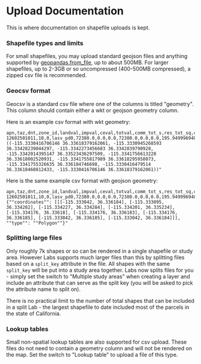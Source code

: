 # Upload Documentation

This is where documentation on shapefile uploads is kept.

### Shapefile types and limits

For small shapefiles, you may upload standard geojson files and anything supported by [geopandas.from_file](https://geopandas.readthedocs.io/en/latest/docs/reference/api/geopandas.GeoDataFrame.from_file.html), up to about 500MB.  For larger shapefiles, up to 2-3GB or so uncompressed (400-500MB compressed), a zipped csv file is recommended.

### Geocsv format

Geocsv is a standard csv file where one of the columns is titled "geometry".  This column should contain either a wkt or geojson geometry column.

Here is an example csv format with wkt geometry:

```csv
apn,taz,dnt,zone_id,landval,impval,ceval,totval,comm_tot_s,res_tot_sq,condo_avg_rent,hotelcasino_avg_rent,hotelnocasino_avg_rent,ind_avg_rent,ind_avg_vac,mf_avg_rent,mf_avg_vac,off_avg_rent,off_avg_vac,ret_avg_rent,ret_avg_vac,sf_avg_rent,shpcntr_avg_rent,shpcntr_avg_vac,grpqtr_population,population,total_population,dwelling_units,occupied_hh,total_emp,hotel_g_emp,hotel_ng_emp,constru_emp,goods_p_emp,ware_h_emp,food_dr_emp,super_c_emp,retail_emp,office_g_emp,office_p_emp,medical_emp,other_emp,school_emp,open_s_emp,nafb_emp,mia_emp,mia_pass,ivph_emp,ivph_pass,unlv_main_emp,unlv_main_enroll,unlv_nlv_emp,unlv_nlv_enroll,nv_state_college_emp,nv_state_college_enroll,school_f18_enroll,school_f912_enroll,college_f13_enroll,college_f13_emp,conv_space,geometry
12602501011,10,0,lasv_pd0,72380.0,0.0,0.0,72380.0,0.0,0.0,195.9499969482422,50.0,0.0,0.0,0.0,1.2699999809265137,7.739999771118164,24.54999923706055,14.789999961853027,33.0,50.0,149.62793626456425,16.799999237060547,11.449999809265135,0.0,0.0,0.0,0.0,0.0,0.029788018825712005,0.0,0.0,0.0,0.0,0.0,0.012320187966408,0.0,0.017467830859304,0.0,0.0,0.0,0.0,0.0,0.0,0.0,0.0,0.0,0,0,0.0,0.0,0,0,0.0,0.0,0.0,0.0,0.0,0.0,0.0,"POLYGON ((-115.3330416706146 36.33618379162061, -115.3330945268593 36.33428239044297, -115.3342273456683 36.3342839790928, -115.3342014395147 36.33523436297509, -115.3341756613228 36.33618002520931, -115.3341755817989 36.33618295958073, -115.3341755326635 36.336184746698, -115.3330416479514 36.33618460812433, -115.3330416706146 36.33618379162061))"
```

Here is the same example csv format with geojson geometry:

```csv
apn,taz,dnt,zone_id,landval,impval,ceval,totval,comm_tot_s,res_tot_sq,condo_avg_rent,hotelcasino_avg_rent,hotelnocasino_avg_rent,ind_avg_rent,ind_avg_vac,mf_avg_rent,mf_avg_vac,off_avg_rent,off_avg_vac,ret_avg_rent,ret_avg_vac,sf_avg_rent,shpcntr_avg_rent,shpcntr_avg_vac,grpqtr_population,population,total_population,dwelling_units,occupied_hh,total_emp,hotel_g_emp,hotel_ng_emp,constru_emp,goods_p_emp,ware_h_emp,food_dr_emp,super_c_emp,retail_emp,office_g_emp,office_p_emp,medical_emp,other_emp,school_emp,open_s_emp,nafb_emp,mia_emp,mia_pass,ivph_emp,ivph_pass,unlv_main_emp,unlv_main_enroll,unlv_nlv_emp,unlv_nlv_enroll,nv_state_college_emp,nv_state_college_enroll,school_f18_enroll,school_f912_enroll,college_f13_enroll,college_f13_emp,conv_space,geometry
12602501011,10,0,lasv_pd0,72380.0,0.0,0.0,72380.0,0.0,0.0,195.9499969482422,50.0,0.0,0.0,0.0,1.2699999809265137,7.739999771118164,24.54999923706055,14.789999961853027,33.0,50.0,149.62793626456425,16.799999237060547,11.449999809265135,0.0,0.0,0.0,0.0,0.0,0.029788018825712005,0.0,0.0,0.0,0.0,0.0,0.012320187966408,0.0,0.017467830859304,0.0,0.0,0.0,0.0,0.0,0.0,0.0,0.0,0.0,0,0,0.0,0.0,0,0,0.0,0.0,0.0,0.0,0.0,0.0,0.0,"{""coordinates"": [[[-115.333042, 36.336184], [-115.333095, 36.334282], [-115.334227, 36.334284], [-115.334201, 36.335234], [-115.334176, 36.33618], [-115.334176, 36.336183], [-115.334176, 36.336185], [-115.333042, 36.336185], [-115.333042, 36.336184]]], ""type"": ""Polygon""}"
```

### Splitting large files

Only roughly 7k shapes or so can be rendered in a single shapefile or study area.  However Labs supports much larger files than this by splitting files based on a `split_key` attribute in the file.  All shapes with the same `split_key` will be put into a study area together.  Labs now splits files for you - simply set the switch to "Multiple study areas" when creating a layer and include an attribute that can serve as the split key (you will be asked to pick the attribute name to split on).

There is no practical limit to the number of total shapes that can be included in a split Lab - the largest shapefile to date included most of the parcels in the state of California.

### Lookup tables

Small non-spatial lookup tables are also supported for csv upload.  These files do not need to contain a geometry column and will not be rendered on the map.  Set the switch to "Lookup table" to upload a file of this type.
